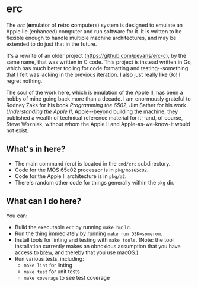 # erc

The _erc_ (**e**mulator of **r**etro **c**omputers) system is designed to
emulate an Apple IIe (enhanced) computer and run software for it. It is
written to be flexible enough to handle multiple machine architectures,
and may be extended to do just that in the future.

It's a rewrite of an older project (https://github.com/pevans/erc-c), by
the same name, that was written in C code. This project is instead
written in Go, which has much better tooling for code formatting and
testing--something that I felt was lacking in the previous iteration. I
also just really like Go! I regret nothing.

The soul of the work here, which is emulation of the Apple II, has been
a hobby of mine going back more than a decade. I am enormously grateful
to Rodney Zaks for his book _Programming the 6502_, Jim Sather for his
work _Understanding the Apple II_, Apple--beyond building the machine,
they published a wealth of technical reference material for it--and, of
course, Steve Wozniak, without whom the Apple II and Apple-as-we-know-it
would not exist.

## What's in here?

- The main command (erc) is located in the `cmd/erc` subdirectory.
- Code for the MOS 65c02 processor is in `pkg/mos65c02`.
- Code for the Apple II architecture is in `pkg/a2`.
- There's random other code for things generally within the `pkg` dir.

## What can I do here?

You can:

- Build the executable `erc` by running `make build`.
- Run the thing immediately by running `make run DSK=somerom`.
- Install tools for linting and testing with `make tools`. (Note: the
  tool installation currently makes an obnoxious assumption that you
  have access to [brew](https://homebrew.sh), and thereby that you use
  macOS.)
- Run various tests, including:
  - `make lint` for linting
  - `make test` for unit tests
  - `make coverage` to see test coverage
